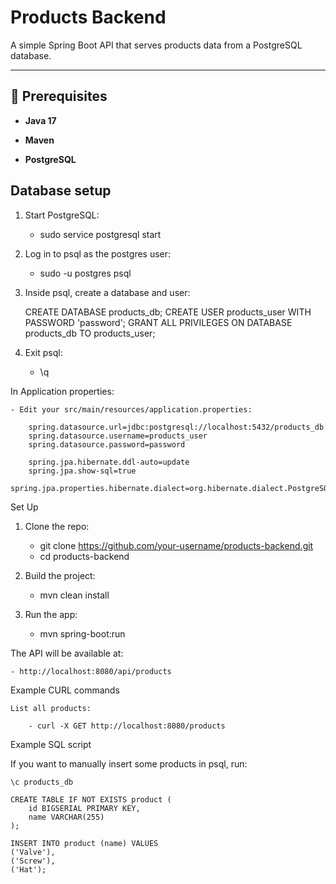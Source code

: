 # Products Backend

A simple Spring Boot API that serves products data from a PostgreSQL database.

---

## 🚀 Prerequisites

- **Java 17**  

- **Maven** 

- **PostgreSQL** 

## Database setup

1. Start PostgreSQL:

    - sudo service postgresql start

2.  Log in to psql as the postgres user:

    - sudo -u postgres psql

3. Inside psql, create a database and user:

    CREATE DATABASE products_db;
    CREATE USER products_user WITH PASSWORD 'password';
    GRANT ALL PRIVILEGES ON DATABASE products_db TO products_user;

4. Exit psql:

    - \q

In Application properties:

    - Edit your src/main/resources/application.properties:

        spring.datasource.url=jdbc:postgresql://localhost:5432/products_db
        spring.datasource.username=products_user
        spring.datasource.password=password

        spring.jpa.hibernate.ddl-auto=update
        spring.jpa.show-sql=true
        spring.jpa.properties.hibernate.dialect=org.hibernate.dialect.PostgreSQLDialect

Set Up

1. Clone the repo:

    - git clone https://github.com/your-username/products-backend.git
    - cd products-backend

2.  Build the project:

    - mvn clean install

3.  Run the app:

    - mvn spring-boot:run

The API will be available at:

    - http://localhost:8080/api/products

Example CURL commands

    List all products:

        - curl -X GET http://localhost:8080/products


Example SQL script

If you want to manually insert some products in psql, run:

    \c products_db

    CREATE TABLE IF NOT EXISTS product (
        id BIGSERIAL PRIMARY KEY,
        name VARCHAR(255)
    );

    INSERT INTO product (name) VALUES
    ('Valve'),
    ('Screw'),
    ('Hat');
